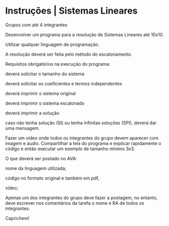 # Instruções | Sistemas Lineares 
Grupos com até 4 integrantes

Desenvolver um programa para a resolução de Sistemas Lineares até 10x10.

Utilizar qualquer linguagem de programação.

A resolução deverá ser feita pelo método do escalonamento.

Requisitos obrigatórios na execução do programa:

deverá solicitar o tamanho do sistema

deverá solicitar os coeficientes e termos independentes

deverá imprimir o sistema original

deverá imprimir o sistema escalonado

deverá imprimir a solução

caso não tenha solução (SI) ou tenha infinitas soluções (SPI), deverá dar uma mensagem. 

Fazer um vídeo onde todos os integrantes do grupo devem aparecer com imagem e áudio. 
Compartilhar a tela do programa e explicar rapidamente o código e então executar um exemplo de tamanho mínimo 3x3.

O que deverá ser postado no AVA:

nome da linguagem utilizada;

código no formato original e também em pdf,

vídeo;

Apenas um dos integrantes do grupo deve fazer a postagem, no entanto, deve escrever nos comentários da tarefa o nome e RA de todos os integrantes.

Caprichem!
